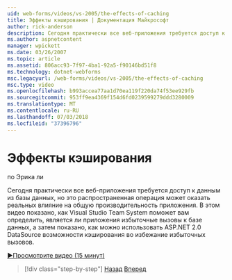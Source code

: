 ```yaml
---
uid: web-forms/videos/vs-2005/the-effects-of-caching
title: Эффекты кэширования | Документация Майкрософт
author: rick-anderson
description: Сегодня практически все веб-приложения требуется доступ к данным из базы данных, но это распространенная операция может оказать реальных влияние на общую производительность...
ms.author: aspnetcontent
manager: wpickett
ms.date: 03/26/2007
ms.topic: article
ms.assetid: 806acc93-7f97-4ba1-92a5-f90146bd51f8
ms.technology: dotnet-webforms
msc.legacyurl: /web-forms/videos/vs-2005/the-effects-of-caching
msc.type: video
ms.openlocfilehash: b993accea77aa1d70ea119f220da74f53ee929fb
ms.sourcegitcommit: 953ff9ea4369f154d6fd0239599279ddd3280009
ms.translationtype: MT
ms.contentlocale: ru-RU
ms.lasthandoff: 07/03/2018
ms.locfileid: "37396796"
---
```

<a name="the-effects-of-caching"></a>Эффекты кэширования
====================
по Эрика ли

Сегодня практически все веб-приложения требуется доступ к данным из базы данных, но это распространенная операция может оказать реальных влияние на общую производительность приложения. В этом видео показано, как Visual Studio Team System поможет вам определить, является ли приложения избыточные вызовы к базе данных, а затем показано, как можно использовать ASP.NET 2.0 DataSource возможности кэширования во избежание избыточных вызовов.

[&#9654;Просмотрите видео (15 минут)](https://channel9.msdn.com/Blogs/ASP-NET-Site-Videos/the-effects-of-caching)

> [!div class="step-by-step"]
> [Назад](custom-extraction-rules-and-coded-web-tests.md)
> [Вперед](using-the-load-test-agent.md)
